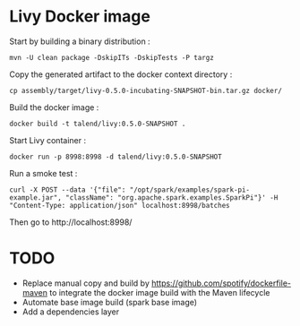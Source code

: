 # Livy Docker image
Start by building a binary distribution :
```
mvn -U clean package -DskipITs -DskipTests -P targz
```
Copy the generated artifact to the docker context directory :
```
cp assembly/target/livy-0.5.0-incubating-SNAPSHOT-bin.tar.gz docker/
```
Build the docker image :
```
docker build -t talend/livy:0.5.0-SNAPSHOT .
```
Start Livy container  :
```
docker run -p 8998:8998 -d talend/livy:0.5.0-SNAPSHOT
```
Run a smoke test :
```
curl -X POST --data '{"file": "/opt/spark/examples/spark-pi-example.jar", "className": "org.apache.spark.examples.SparkPi"}' -H "Content-Type: application/json" localhost:8998/batches
```
Then go to http://localhost:8998/

# TODO
- Replace manual copy and build by https://github.com/spotify/dockerfile-maven to integrate the docker image build with the Maven lifecycle
- Automate base image build (spark base image)
- Add a dependencies layer
